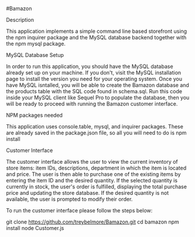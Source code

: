 #Bamazon

Description

This application implements a simple command line based storefront using the npm inquirer package and the MySQL database backend together with the npm mysql package.

MySQL Database Setup

In order to run this application, you should have the MySQL database already set up on your machine. If you don't, visit the MySQL installation page to install the version you need for your operating system. Once you have MySQL isntalled, you will be able to create the Bamazon database and the products table with the SQL code found in schema.sql. Run this code inside your MySQL client like Sequel Pro to populate the database, then you will be ready to proceed with running the Bamazon customer interface.

NPM packages needed

This application uses console.table, mysql, and inquirer packages. These are already saved in the package.json file, so all you will need to do is npm install

Customer Interface

The customer interface allows the user to view the current inventory of store items: item IDs, descriptions, department in which the item is located and price. The user is then able to purchase one of the existing items by entering the item ID and the desired quantity. If the selected quantity is currently in stock, the user's order is fulfilled, displaying the total purchase price and updating the store database. If the desired quantity is not available, the user is prompted to modify their order.

To run the customer interface please follow the steps below:

git clone https://github.com/treybelmore/Bamazon.git
cd bamazon
npm install
node Customer.js